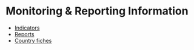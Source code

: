 #  Monitoring & Reporting Information

* [Indicators](./Indicators)
* [Reports](./Reports)
* [Country fiches](./Country_fiches)
